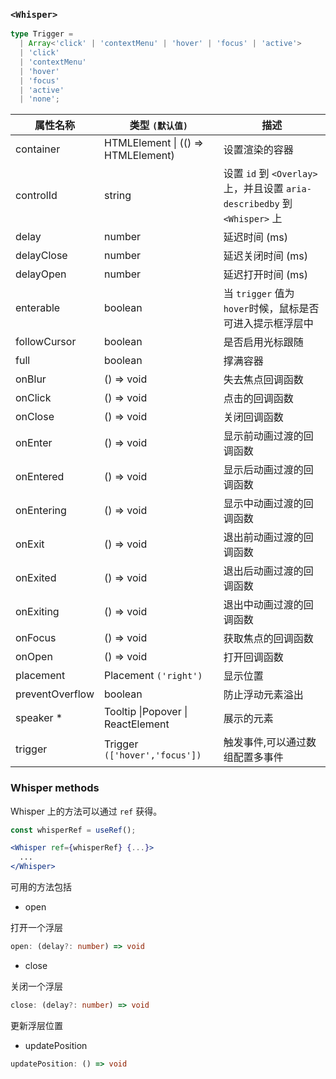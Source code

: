 ### `<Whisper>`

```ts
type Trigger =
  | Array<'click' | 'contextMenu' | 'hover' | 'focus' | 'active'>
  | 'click'
  | 'contextMenu'
  | 'hover'
  | 'focus'
  | 'active'
  | 'none';
```

| 属性名称        | 类型 `(默认值)`                           | 描述                                                                      |
| --------------- | ----------------------------------------- | ------------------------------------------------------------------------- |
| container       | HTMLElement &#124; (() => HTMLElement)    | 设置渲染的容器                                                            |
| controlId       | string                                    | 设置 `id` 到 `<Overlay>`上，并且设置 `aria-describedby` 到 `<Whisper>` 上 |
| delay           | number                                    | 延迟时间 (ms)                                                             |
| delayClose      | number                                    | 延迟关闭时间 (ms)                                                         |
| delayOpen       | number                                    | 延迟打开时间 (ms)                                                         |
| enterable       | boolean                                   | 当 `trigger` 值为 `hover`时候，鼠标是否可进入提示框浮层中                 |
| followCursor    | boolean                                   | 是否启用光标跟随                                                          |
| full            | boolean                                   | 撑满容器                                                                  |
| onBlur          | () => void                                | 失去焦点回调函数                                                          |
| onClick         | () => void                                | 点击的回调函数                                                            |
| onClose         | () => void                                | 关闭回调函数                                                              |
| onEnter         | () => void                                | 显示前动画过渡的回调函数                                                  |
| onEntered       | () => void                                | 显示后动画过渡的回调函数                                                  |
| onEntering      | () => void                                | 显示中动画过渡的回调函数                                                  |
| onExit          | () => void                                | 退出前动画过渡的回调函数                                                  |
| onExited        | () => void                                | 退出后动画过渡的回调函数                                                  |
| onExiting       | () => void                                | 退出中动画过渡的回调函数                                                  |
| onFocus         | () => void                                | 获取焦点的回调函数                                                        |
| onOpen          | () => void                                | 打开回调函数                                                              |
| placement       | Placement `('right')`                     | 显示位置                                                                  |
| preventOverflow | boolean                                   | 防止浮动元素溢出                                                          |
| speaker \*      | Tooltip &#124;Popover &#124; ReactElement | 展示的元素                                                                |
| trigger         | Trigger `(['hover','focus'])`             | 触发事件,可以通过数组配置多事件                                           |

### Whisper methods

Whisper 上的方法可以通过 `ref` 获得。

```jsx
const whisperRef = useRef();

<Whisper ref={whisperRef} {...}>
  ...
</Whisper>
```

可用的方法包括

- open

打开一个浮层

```ts
open: (delay?: number) => void
```

- close

关闭一个浮层

```ts
close: (delay?: number) => void
```

更新浮层位置

- updatePosition

```ts
updatePosition: () => void
```
